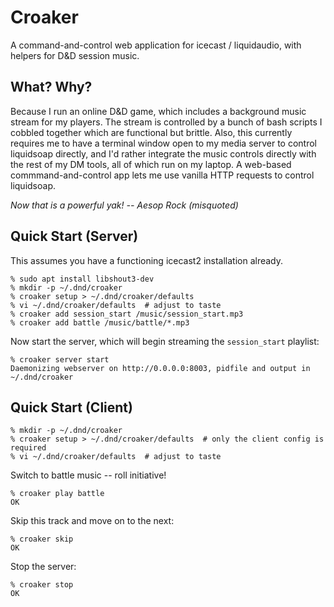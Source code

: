 # Croaker
A command-and-control web application for icecast / liquidaudio, with helpers for D&amp;D session music.

## What? Why?

Because I run an online D&amp;D game, which includes a background music stream for my players. The stream is controlled by a bunch of bash scripts I cobbled together which are functional but brittle. Also, this currently requires me to have a terminal window open to my media server to control liquidsoap directly, and I'd rather integrate the music controls directly with the rest of my DM tools, all of which run on my laptop. A web-based commmand-and-control app lets me use vanilla HTTP requests to control liquidsoap.

*Now that is a powerful yak! -- Aesop Rock (misquoted)*


## Quick Start (Server)

This assumes you have a functioning icecast2 installation already.

```
% sudo apt install libshout3-dev
% mkdir -p ~/.dnd/croaker
% croaker setup > ~/.dnd/croaker/defaults
% vi ~/.dnd/croaker/defaults  # adjust to taste
% croaker add session_start /music/session_start.mp3
% croaker add battle /music/battle/*.mp3
```

Now start the server, which will begin streaming the `session_start` playlist:

```
% croaker server start
Daemonizing webserver on http://0.0.0.0:8003, pidfile and output in ~/.dnd/croaker
```

## Quick Start (Client)
```
% mkdir -p ~/.dnd/croaker
% croaker setup > ~/.dnd/croaker/defaults  # only the client config is required
% vi ~/.dnd/croaker/defaults  # adjust to taste
```

Switch to battle music -- roll initiative!

```
% croaker play battle
OK
```

Skip this track and move on to the next:

```
% croaker skip
OK
```

Stop the server:

```
% croaker stop
OK
```
